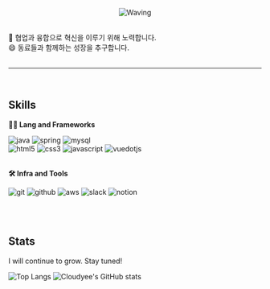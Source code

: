 <div align="center">
  
![Waving](https://capsule-render.vercel.app/api?type=venom&height=200&text=Hi😄%20This%20is%20정경연%20&fontAlign=50&fontAlignY=50&color=gradient&rotate=-5&fontSize=80&animation=twinkling&stroke=162807&strokeWidth=2)
</div>


<br>
 👀 협업과 융합으로 혁신을 이루기 위해 노력합니다. <br>
 😄 동료들과 함께하는 성장을 추구합니다.
<br><br>
<hr>
<br>

## Skills
**🧑‍💻 Lang and Frameworks**
<br>

![java](https://img.shields.io/badge/java-ffffff.svg?&style=for-the-badge&logo=openjdk&logoColor=black)
![spring](https://img.shields.io/badge/spring-6DB33F.svg?&style=for-the-badge&logo=spring&logoColor=white)
![mysql](https://img.shields.io/badge/mysql-4479A1.svg?&style=for-the-badge&logo=mysql&logoColor=white)
<br>
![html5](https://img.shields.io/badge/html5-E34F26.svg?&style=for-the-badge&logo=html5&logoColor=white)
![css3](https://img.shields.io/badge/css3-1572B6.svg?&style=for-the-badge&logo=css3&logoColor=white)
![javascript](https://img.shields.io/badge/javascript-F7DF1E.svg?&style=for-the-badge&logo=javascript&logoColor=white)
![vuedotjs](https://img.shields.io/badge/vue.js-4FC08D.svg?&style=for-the-badge&logo=vuedotjs&logoColor=white)
<br><br>

**🛠️ Infra and Tools**
<br>

![git](https://img.shields.io/badge/git-F05032.svg?&style=for-the-badge&logo=git&logoColor=white)
![github](https://img.shields.io/badge/github-181717.svg?&style=for-the-badge&logo=github&logoColor=white)
![aws](https://img.shields.io/badge/aws-232F3E.svg?&style=for-the-badge&logo=amazonaws&logoColor=white)
![slack](https://img.shields.io/badge/slack-4A154B.svg?&style=for-the-badge&logo=slack&logoColor=white)
![notion](https://img.shields.io/badge/notion-000000.svg?&style=for-the-badge&logo=notion&logoColor=white)


<br><br>
  
## Stats
I will continue to grow. Stay tuned! <br>

![Top Langs](https://github-readme-stats.vercel.app/api/top-langs/?username=cloudyee&layout=compact&theme=graywhite&hide=css)
![Cloudyee's GitHub stats](https://github-readme-stats.vercel.app/api?username=Cloudyee&show_icons=true&theme=graywhite&hide=stars)
<br>

</div>
<br><br>
